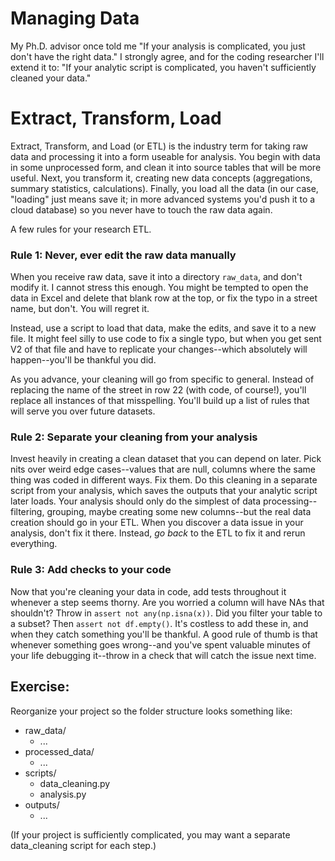 # Managing Data

My Ph.D. advisor once told me "If your analysis is complicated, you just don't have the right data." I strongly agree, and for the coding researcher I'll extend it to: "If your analytic script is complicated, you haven't sufficiently cleaned your data."

# Extract, Transform, Load
Extract, Transform, and Load (or ETL) is the industry term for taking raw data and processing it into a form useable for analysis. You begin with data in some unprocessed form, and clean it into source tables that will be more useful. Next, you transform it, creating new data concepts (aggregations, summary statistics, calculations). Finally, you load all the data (in our case, "loading" just means save it; in more advanced systems you'd push it to a cloud database) so you never have to touch the raw data again.

A few rules for your research ETL.

### Rule 1: Never, ever edit the raw data manually
When you receive raw data, save it into a directory `raw_data`, and don't modify it. I cannot stress this enough. You might be tempted to open the data in Excel and delete that blank row at the top, or fix the typo in a street name, but don't. You will regret it.

Instead, use a script to load that data, make the edits, and save it to a new file. It might feel silly to use code to fix a single typo, but when you get sent V2 of that file and have to replicate your changes--which absolutely will happen--you'll be thankful you did.

As you advance, your cleaning will go from specific to general. Instead of replacing the name of the street in row 22 (with code, of course!), you'll replace all instances of that misspelling. You'll build up a list of rules that will serve you over future datasets.

### Rule 2: Separate your cleaning from your analysis
Invest heavily in creating a clean dataset that you can depend on later. Pick nits over weird edge cases--values that are null, columns where the same thing was coded in different ways. Fix them. Do this cleaning in a separate script from your analysis, which saves the outputs that your analytic script later loads. Your analysis should only do the simplest of data processing--filtering, grouping, maybe creating some new columns--but the real data creation should go in your ETL. When you discover a data issue in your analysis, don't fix it there. Instead, *go back* to the ETL to fix it and rerun everything.

### Rule 3: Add checks to your code
Now that you're cleaning your data in code, add tests throughout it whenever a step seems thorny. Are you worried a column will have NAs that shouldn't? Throw in `assert not any(np.isna(x))`. Did you filter your table to a subset? Then `assert not df.empty()`. It's costless to add these in, and when they catch something you'll be thankful. A good rule of thumb is that whenever something goes wrong--and you've spent valuable minutes of your life debugging it--throw in a check that will catch the issue next time.

## Exercise:
Reorganize your project so the folder structure looks something like:

- raw_data/
  - ...
- processed_data/
  - ...
- scripts/
  - data_cleaning.py
  - analysis.py
- outputs/
  - ...

(If your project is sufficiently complicated, you may want a separate data_cleaning script for each step.)
